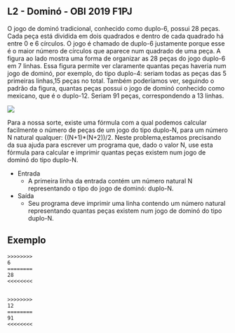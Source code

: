 ## L2 - Dominó - OBI 2019 F1PJ

O jogo de dominó tradicional, conhecido como duplo-6, possui 28 peças. Cada peça está dividida em dois quadrados e dentro de cada quadrado há entre 0 e 6 círculos. O jogo é chamado de duplo-6 justamente porque esse é o maior número de círculos que aparece num quadrado de uma peça. A figura ao lado mostra uma forma de organizar as 28 peças do jogo duplo-6 em 7 linhas. Essa figura permite ver claramente quantas peças haveria num jogo de dominó, por exemplo, do tipo duplo-4: seriam todas as peças das 5 primeiras linhas,15 peças no total. Também poderíamos ver, seguindo o padrão da figura, quantas peças possui o jogo de dominó conhecido como mexicano, que é o duplo-12. Seriam 91 peças, correspondendo a 13 linhas.

![](https://raw.githubusercontent.com/qxcodefup/arcade/master/base/193/capa.png)

Para a nossa sorte, existe uma fórmula com a qual podemos calcular facilmente o número de peças de um jogo do tipo duplo-N, para um número N natural qualquer: ((N+1)*(N+2))/2. Neste problema,estamos precisando da sua ajuda para escrever um programa que, dado o valor N, use esta fórmula para calcular e imprimir quantas peças existem num jogo de dominó do tipo duplo-N.

- Entrada
    - A primeira linha da entrada contém um número natural N representando o tipo do jogo de dominó: duplo-N.
- Saída
    - Seu programa deve imprimir uma linha contendo um número natural representando quantas peças existem num jogo de dominó do tipo duplo-N.

## Exemplo
```
>>>>>>>>
6
========
28
<<<<<<<<


>>>>>>>>
12
========
91
<<<<<<<<

```